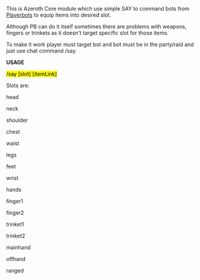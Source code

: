 This is Azeroth Core module which use simple SAY to command bots from [Playerbots](https://github.com/liyunfan1223/mod-playerbots) to equip items into desired slot.

Although PB can do it itself sometimes there are problems with weapons, fingers or trinkets as it doesn't target specific slot for those items.

To make it work player must target bot and bot must be in the party/raid and just use chat command /say.

**USAGE**

<mark>/say [slot] [itemLink]</mark>

Slots are:

head

neck

shoulder

chest

waist 

legs

feet

wrist

hands 

finger1

finger2

trinket1

trinket2

mainhand

offhand

ranged
